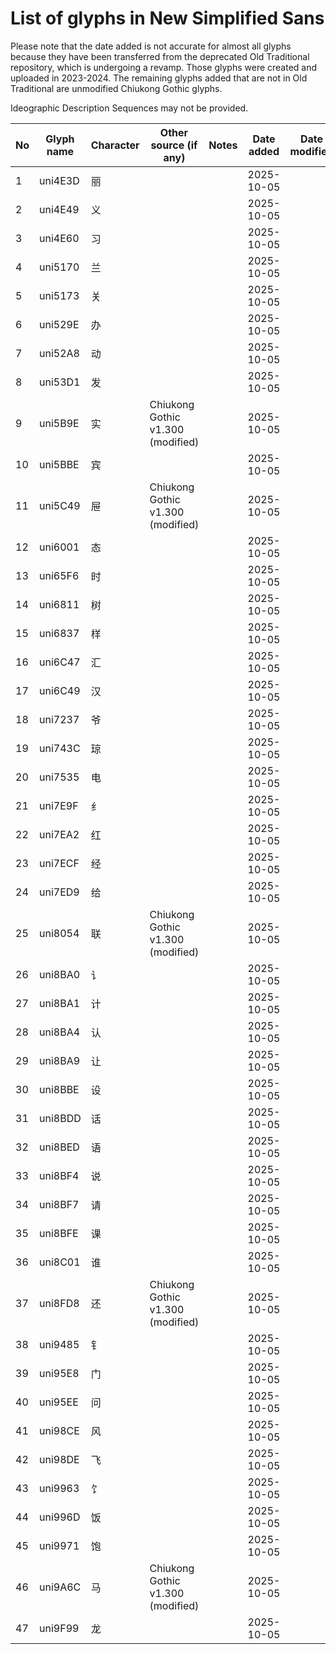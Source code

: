 # List of glyphs in New Simplified Sans

Please note that the date added is not accurate for almost all glyphs because they have been transferred from the deprecated Old Traditional repository, which is undergoing a revamp. Those glyphs were created and uploaded in 2023-2024. The remaining glyphs added that are not in Old Traditional are unmodified Chiukong Gothic glyphs.

Ideographic Description Sequences may not be provided.

| No | Glyph name | Character | Other source (if any)             | Notes | Date added | Date modified |
| -- | ---------- | --------- | --------------------------------- | ----- | ---------- | ------------- |
| 1  | uni4E3D    | 丽         |                                   |       | 2025-10-05 |               |
| 2  | uni4E49    | 义         |                                   |       | 2025-10-05 |               |
| 3  | uni4E60    | 习         |                                   |       | 2025-10-05 |               |
| 4  | uni5170    | 兰         |                                   |       | 2025-10-05 |               |
| 5  | uni5173    | 关         |                                   |       | 2025-10-05 |               |
| 6  | uni529E    | 办         |                                   |       | 2025-10-05 |               |
| 7  | uni52A8    | 动         |                                   |       | 2025-10-05 |               |
| 8  | uni53D1    | 发         |                                   |       | 2025-10-05 |               |
| 9  | uni5B9E    | 实         | Chiukong Gothic v1.300 (modified) |       | 2025-10-05 |               |
| 10 | uni5BBE    | 宾         |                                   |       | 2025-10-05 |               |
| 11 | uni5C49    | 屉         | Chiukong Gothic v1.300 (modified) |       | 2025-10-05 |               |
| 12 | uni6001    | 态         |                                   |       | 2025-10-05 |               |
| 13 | uni65F6    | 时         |                                   |       | 2025-10-05 |               |
| 14 | uni6811    | 树         |                                   |       | 2025-10-05 |               |
| 15 | uni6837    | 样         |                                   |       | 2025-10-05 |               |
| 16 | uni6C47    | 汇         |                                   |       | 2025-10-05 |               |
| 17 | uni6C49    | 汉         |                                   |       | 2025-10-05 |               |
| 18 | uni7237    | 爷         |                                   |       | 2025-10-05 |               |
| 19 | uni743C    | 琼         |                                   |       | 2025-10-05 |               |
| 20 | uni7535    | 电         |                                   |       | 2025-10-05 |               |
| 21 | uni7E9F    | 纟         |                                   |       | 2025-10-05 |               |
| 22 | uni7EA2    | 红         |                                   |       | 2025-10-05 |               |
| 23 | uni7ECF    | 经         |                                   |       | 2025-10-05 |               |
| 24 | uni7ED9    | 给         |                                   |       | 2025-10-05 |               |
| 25 | uni8054    | 联         | Chiukong Gothic v1.300 (modified) |       | 2025-10-05 |               |
| 26 | uni8BA0    | 讠         |                                   |       | 2025-10-05 |               |
| 27 | uni8BA1    | 计         |                                   |       | 2025-10-05 |               |
| 28 | uni8BA4    | 认         |                                   |       | 2025-10-05 |               |
| 29 | uni8BA9    | 让         |                                   |       | 2025-10-05 |               |
| 30 | uni8BBE    | 设         |                                   |       | 2025-10-05 |               |
| 31 | uni8BDD    | 话         |                                   |       | 2025-10-05 |               |
| 32 | uni8BED    | 语         |                                   |       | 2025-10-05 |               |
| 33 | uni8BF4    | 说         |                                   |       | 2025-10-05 |               |
| 34 | uni8BF7    | 请         |                                   |       | 2025-10-05 |               |
| 35 | uni8BFE    | 课         |                                   |       | 2025-10-05 |               |
| 36 | uni8C01    | 谁         |                                   |       | 2025-10-05 |               |
| 37 | uni8FD8    | 还         | Chiukong Gothic v1.300 (modified) |       | 2025-10-05 |               |
| 38 | uni9485    | 钅         |                                   |       | 2025-10-05 |               |
| 39 | uni95E8    | 门         |                                   |       | 2025-10-05 |               |
| 40 | uni95EE    | 问         |                                   |       | 2025-10-05 |               |
| 41 | uni98CE    | 风         |                                   |       | 2025-10-05 |               |
| 42 | uni98DE    | 飞         |                                   |       | 2025-10-05 |               |
| 43 | uni9963    | 饣         |                                   |       | 2025-10-05 |               |
| 44 | uni996D    | 饭         |                                   |       | 2025-10-05 |               |
| 45 | uni9971    | 饱         |                                   |       | 2025-10-05 |               |
| 46 | uni9A6C    | 马         | Chiukong Gothic v1.300 (modified) |       | 2025-10-05 |               |
| 47 | uni9F99    | 龙         |                                   |       | 2025-10-05 |               |
